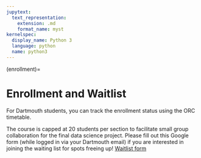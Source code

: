 ```yaml
---
jupytext:
  text_representation:
    extension: .md
    format_name: myst
kernelspec:
  display_name: Python 3
  language: python
  name: python3
---
```


(enrollment)=

# Enrollment and Waitlist

For Dartmouth students, you can track the enrollment status using the ORC timetable.

The course is capped at 20 students per section to facilitate small group collaboration for the final data science project. Please fill out this Google form (while logged in via your Dartmouth email) if you are interested in joining the waiting list for spots freeing up! [Waitlist form](https://forms.gle/ZDPYa4za4hGx2fCH7)

